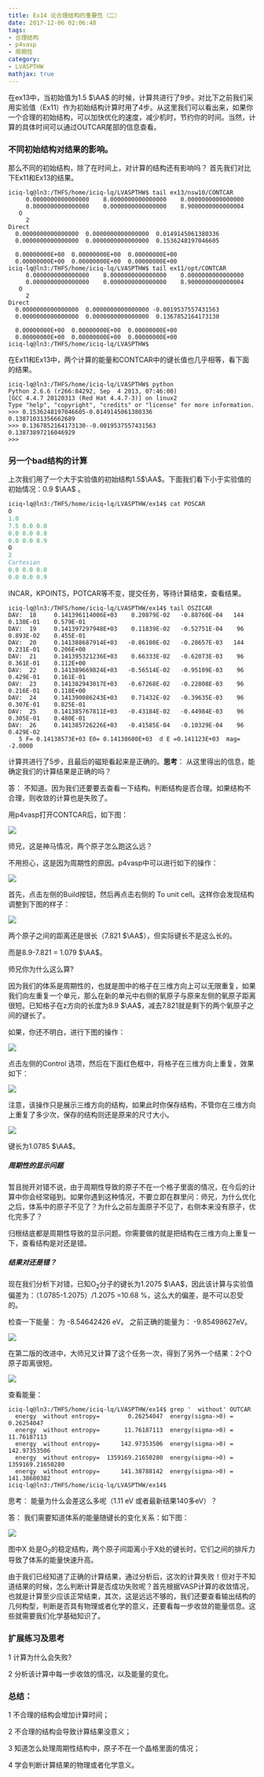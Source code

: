 ```yaml
---
title: Ex14 论合理结构的重要性（二）
date: 2017-12-06 02:06:48
tags: 
- 合理结构
- p4vasp
- 周期性
category:
- LVASPTHW
mathjax: true
---
```

在ex13中，当初始值为1.5 $\AA$ 的时候，计算共进行了9步。对比下之前我们采用实验值（Ex11）作为初始结构计算时用了4步。从这里我们可以看出来，如果你一个合理的初始结构，可以加快优化的速度，减少机时，节约你的时间。当然，计算的具体时间可以通过OUTCAR尾部的信息查看。


### 不同初始结构对结果的影响。

那么不同的初始结构，除了在时间上，对计算的结构还有影响吗？ 首先我们对比下Ex11和Ex13的结果。 

```
iciq-lq@ln3:/THFS/home/iciq-lq/LVASPTHW$ tail ex13/nsw10/CONTCAR
     0.0000000000000000    8.0000000000000000    0.0000000000000000
     0.0000000000000000    0.0000000000000000    8.9000000000000004
   O
     2
Direct
  0.0000000000000000  0.0000000000000000  0.0149145061380336
  0.0000000000000000  0.0000000000000000  0.1536248197046605

  0.00000000E+00  0.00000000E+00  0.00000000E+00
  0.00000000E+00  0.00000000E+00  0.00000000E+00
iciq-lq@ln3:/THFS/home/iciq-lq/LVASPTHW$ tail ex11/opt/CONTCAR
     0.0000000000000000    8.0000000000000000    0.0000000000000000
     0.0000000000000000    0.0000000000000000    8.9000000000000004
   O
     2
Direct
  0.0000000000000000  0.0000000000000000 -0.0019537557431563
  0.0000000000000000  0.0000000000000000  0.1367852164173130

  0.00000000E+00  0.00000000E+00  0.00000000E+00
  0.00000000E+00  0.00000000E+00  0.00000000E+00
iciq-lq@ln3:/THFS/home/iciq-lq/LVASPTHW$

```

在Ex11和Ex13中，两个计算的能量和CONTCAR中的键长值也几乎相等，看下面的结果。

```
iciq-lq@ln3:/THFS/home/iciq-lq/LVASPTHW$ python
Python 2.6.6 (r266:84292, Sep  4 2013, 07:46:00)
[GCC 4.4.7 20120313 (Red Hat 4.4.7-3)] on linux2
Type "help", "copyright", "credits" or "license" for more information.
>>> 0.1536248197046605-0.0149145061380336
0.13871031356662689
>>> 0.1367852164173130--0.0019537557431563
0.13873897216046929
>>>

```



### 另一个bad结构的计算

上次我们用了一个大于实验值的初始结构1.5$\AA$。下面我们看下小于实验值的初始情况：0.9 $\AA$ 。

```fortran
iciq-lq@ln3:/THFS/home/iciq-lq/LVASPTHW/ex14$ cat POSCAR
O
1.0
7.5 0.0 0.0
0.0 8.0 0.0
0.0 0.0 8.9
O
2
Cartesian
0.0 0.0 0.0
0.0 0.0 0.9
```

INCAR，KPOINTS，POTCAR等不变，提交任务，等待计算结束，查看结果。

```
iciq-lq@ln3:/THFS/home/iciq-lq/LVASPTHW/ex14$ tail OSZICAR
DAV:  18     0.141396114006E+03    0.20879E-02   -0.88760E-04   144   0.130E-01    0.579E-01
DAV:  19     0.141397297948E+03    0.11839E-02   -0.52751E-04    96   0.893E-02    0.455E-01
DAV:  20     0.141388687914E+03   -0.86100E-02   -0.28657E-03   144   0.231E-01    0.206E+00
DAV:  21     0.141395321236E+03    0.66333E-02   -0.62073E-03    96   0.361E-01    0.112E+00
DAV:  22     0.141389669824E+03   -0.56514E-02   -0.95109E-03    96   0.429E-01    0.161E-01
DAV:  23     0.141382943017E+03   -0.67268E-02   -0.22808E-03    96   0.216E-01    0.118E+00
DAV:  24     0.141390086243E+03    0.71432E-02   -0.39635E-03    96   0.307E-01    0.825E-01
DAV:  25     0.141385767811E+03   -0.43184E-02   -0.44984E-03    96   0.305E-01    0.480E-01
DAV:  26     0.141385726226E+03   -0.41585E-04   -0.10329E-04    96   0.429E-02
   5 F= 0.14138573E+03 E0= 0.14138680E+03  d E =0.141123E+03  mag=    -2.0000

```

计算共进行了5步，且最后的磁矩看起来是正确的。**思考**： 从这里得出的信息，能确定我们的计算结果是正确的吗？ 

答： 不知道。因为我们还要要去查看一下结构。判断结构是否合理。如果结构不合理，则收敛的计算也是失败了。

 

用p4vasp打开CONTCAR后，如下图：



![](ex14/ex14-1.jpeg)



师兄，这是神马情况，两个原子怎么跑这么远？

 

不用担心，这是因为周期性的原因。p4vasp中可以进行如下的操作：

![](ex14/ex14-2.jpeg)



首先，点击左侧的Build按钮，然后再点击右侧的 To unit cell。这样你会发现结构调整到下图的样子：

![](ex14/ex14-3.jpeg)



两个原子之间的距离还是很长（7.821 $\AA$），但实际键长不是这么长的。

而是8.9-7.821 = 1.079 $\AA$。

师兄你为什么这么算?

 

因为我们的体系是周期性的，也就是图中的格子在三维方向上可以无限重复，如果我们向左重复一个单元，那么在新的单元中右侧的氧原子与原来左侧的氧原子距离很短。已知格子在z方向的长度为8.9 $\AA$，减去7.821就是剩下的两个氧原子之间的键长了。

 

如果，你还不明白，进行下图的操作：



![](ex14/ex14-4.jpeg)



点击左侧的Control 选项，然后在下面红色框中，将格子在三维方向上重复，效果如下：

![](ex14/ex14-5.jpeg)



注意，该操作只是展示三维方向的结构，如果此时你保存结构，不管你在三维方向上重复了多少次，保存的结构则还是原来的尺寸大小。



![](ex14/ex14-6.jpeg)

 

键长为1.0785 $\AA$。



##### 周期性的显示问题

暂且抛开对错不说，由于周期性导致的原子不在一个格子里面的情况，在今后的计算中你会经常碰到。如果你遇到这种情况，不要立即在群里问：师兄，为什么优化之后，体系中的原子不见了？为什么之前左面原子不见了，右侧本来没有原子，优化完多了？

 归根结底都是周期性导致的显示问题。你需要做的就是把结构在三维方向上重复一下，查看结构是对还是错。

 ##### 结果对还是错？

现在我们分析下对错，已知O$_2$分子的键长为1.2075 $\AA$，因此该计算与实验值偏差为：（1.0785-1.2075）/1.2075 =10.68 %，这么大的偏差，是不可以忍受的。

检查一下能量： 为 -8.54642426 eV。 之前正确的能量为： -9.85498627eV。

![](ex14/ex14-7.jpeg)



在第二版的改进中，大师兄又计算了这个任务一次，得到了另外一个结果：2个O原子距离很短。

![](ex14/ex14-8.png)



查看能量：

```
iciq-lq@ln3:/THFS/home/iciq-lq/LVASPTHW/ex14$ grep '  without' OUTCAR
  energy  without entropy=        0.26254047  energy(sigma->0) =        0.26254047
  energy  without entropy=       11.76187113  energy(sigma->0) =       11.76187113
  energy  without entropy=      142.97353506  energy(sigma->0) =      142.97353506
  energy  without entropy=  1359169.21650280  energy(sigma->0) =  1359169.21650280
  energy  without entropy=      141.38788142  energy(sigma->0) =      141.38680382
iciq-lq@ln3:/THFS/home/iciq-lq/LVASPTHW/ex14$

```



思考： 能量为什么会差这么多呢（1.11 eV 或者最新结果140多eV）？ 



答： 我们需要知道体系的能量随键长的变化关系：如下图：



 ![](ex14/ex14-7.jpg)



图中X 处是O$_2$的稳定结构，两个原子间距离小于X处的键长时，它们之间的排斥力导致了体系的能量快速升高。



由于我们已经知道了正确的计算结果，通过分析后，这次的计算失败！但对于不知道结果的时候，怎么判断计算是否成功失败呢？首先根据VASP计算的收敛情况，也就是计算至少应该正常结束，其次，这是远远不够的，我们还要查看输出结构的几何构型，判断是否具有物理或者化学的意义，还要看每一步收敛的能量信息。这些就需要我们化学基础知识了。

 

### 扩展练习及思考

 

1 计算为什么会失败?

2 分析该计算中每一步收敛的情况，以及能量的变化。

 

### 总结：

 

1 不合理的结构会增加计算时间；

2 不合理的结构会导致计算结果没意义；

3 知道怎么处理周期性结构中，原子不在一个晶格里面的情况；

4 学会判断计算结果的物理或者化学意义。
